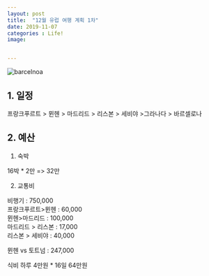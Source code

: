 ```yaml
---
layout: post
title:  "12월 유럽 여행 계획 1차"
date: 2019-11-07
categories : Life!
image: 


---
```


![barcelnoa](https://user-images.githubusercontent.com/47456161/68405934-4b7e2f00-01c4-11ea-8a3f-445dc819a424.jpg)

## 1. 일정 

프랑크푸르트 > 뮌헨 > 마드리드 > 리스본 > 세비야 >그라나다 > 바르셀로나

## 2. 예산

1) 숙박

16박 * 2만 => 32만

2) 교통비

비행기 : 750,000  
프랑크푸르트>뮌헨 : 60,000  
뮌헨>마드리드 : 100,000  
마드리드 > 리스본 : 17,000  
리스본 > 세비야 : 40,000  
       



뮌헨 vs  토트넘 :  247,000  





식비 하루 4만원 * 16일 64만원
